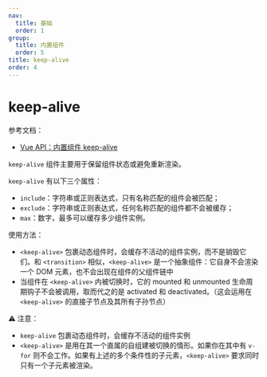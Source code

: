 ```yaml
---
nav:
  title: 基础
  order: 1
group:
  title: 内置组件
  order: 5
title: keep-alive
order: 4
---
```


# keep-alive

参考文档：

- [Vue API：内置组件 keep-alive](https://v3.cn.vuejs.org/api/built-in-components.html#keep-alive)

`keep-alive` 组件主要用于保留组件状态或避免重新渲染。

`keep-alive` 有以下三个属性：

- `include`：字符串或正则表达式，只有名称匹配的组件会被匹配；
- `exclude`：字符串或正则表达式，任何名称匹配的组件都不会被缓存；
- `max`：数字，最多可以缓存多少组件实例。

使用方法：

- `<keep-alive>` 包裹动态组件时，会缓存不活动的组件实例，而不是销毁它们。和 `<transition>` 相似，`<keep-alive>` 是一个抽象组件：它自身不会渲染一个 DOM 元素，也不会出现在组件的父组件链中
- 当组件在 `<keep-alive>` 内被切换时，它的 mounted 和 unmounted 生命周期钩子不会被调用，取而代之的是 activated 和 deactivated。（这会运用在 `<keep-alive>` 的直接子节点及其所有子孙节点）

⚠️ 注意：

- `keep-alive` 包裹动态组件时，会缓存不活动的组件实例
- `<keep-alive>` 是用在其一个直属的自组建被切换的情形。如果你在其中有 `v-for` 则不会工作。如果有上述的多个条件性的子元素，`<keep-alive>` 要求同时只有一个子元素被渲染。
